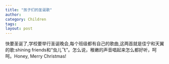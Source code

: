 ```yaml
---
title: "孩子们的圣诞歌"
author:
category: Children
tags: 
layout: post
---
```

快要圣诞了,学校要举行圣诞晚会,每个班级都有自己的歌曲,这两首就是佳宁和天翼的歌:shining friends和“虫儿飞”。怎么说，稚嫩的声音唱起来怎么都好听，呵呵。Honey, Merry Christmas!

